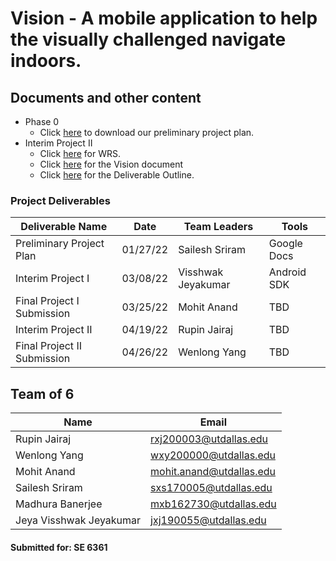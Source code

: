 # Vision - A mobile application to help the visually challenged navigate indoors.

## Documents and other content

 - Phase 0
	 - Click [here](https://github.com/se6361vision/se6361vision.github.io/blob/980e72c5a670db71bfbaa071af9245323fafe972/preliminaryprojectplan.pdf) to download our preliminary project plan.
 - Interim Project II
  	- Click [here](https://github.com/se6361vision/se6361vision.github.io/raw/main/WRS.docx) for WRS. 
  	- Click [here](https://github.com/se6361vision/se6361vision.github.io/raw/main/vision.docx) for the Vision document
  	- Click [here](https://github.com/se6361vision/se6361vision.github.io/raw/main/Deliverable%20Outline.pdf) for the Deliverable Outline.

### Project Deliverables 

| Deliverable Name | Date | Team Leaders | Tools |
|------------------|------|--------------|-------|
| Preliminary Project Plan | 01/27/22 |Sailesh Sriram | Google Docs |
| Interim Project I | 03/08/22 | Visshwak Jeyakumar | Android SDK |
| Final Project I Submission | 03/25/22 | Mohit Anand | TBD |
| Interim Project II | 04/19/22 | Rupin Jairaj | TBD
| Final Project II Submission | 04/26/22 | Wenlong Yang | TBD 

				   

## Team of 6

| Name                | Email                       |
|---------------------|-----------------------------|
| Rupin Jairaj        | [rxj200003@utdallas.edu](mailto:rxj200003@utdallas.edu)           |
| Wenlong Yang        | [wxy200000@utdallas.edu](mailto:wxy200000@utdallas.edu)           |
| Mohit Anand         | [mohit.anand@utdallas.edu](mailto:mohit.anand@utdallas.edu)       |
| Sailesh Sriram      | [sxs170005@utdallas.edu](mailto:sxs170005@utdallas.edu)           |
| Madhura Banerjee    | [mxb162730@utdallas.edu](mailto:mxb162730@utdallas.edu)           |
| Jeya Visshwak Jeyakumar | [jxj190055@utdallas.edu](mailto:jxj190055@utdallas.edu)       | 


#### Submitted for: **SE 6361**
